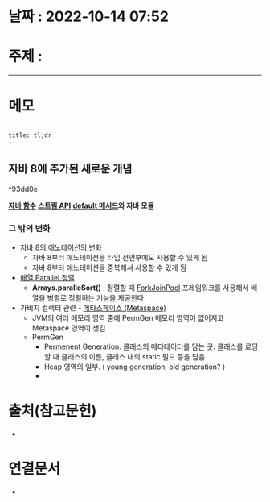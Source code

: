 
# 날짜 : 2022-10-14 07:52

# 주제 : 
----
# 메모

```toc
```

```ad-note
title: tl;dr
- 
```


## 자바 8에 추가된 새로운 개념

^93dd0e

**[자바 함수](자바%20함수.md)**
**[스트림 API](스트림%20API.md)**
**[default 메서드](default%20메서드.md)와 자바 모듈**


### 그 밖의 변화
- [자바 8의 애노테이션의 변화](자바%208의%20애노테이션의%20변화.md)
	- 자바 8부터 애노테이션을 타입 선언부에도 사용할 수 있게 됨
	- 자바 8부터 애노테이션을 중복해서 사용할 수 있게 됨
- [배열 Parallel 정렬](배열%20Parallel%20정렬.md)
	- **Arrays.paralleSort()** : 정렬할 때 [ForkJoinPool](ForkJoinPool.md) 프레임워크를 사용해서 배열을 병렬로 정렬하는 기능을 제공한다
- 가비지 컬렉터 관련 - [메타스페이스 (Metaspace)](메타스페이스%20(Metaspace).md)
	- JVM의 여러 메모리 영역 중에 PermGen 메모리 영역이 없어지고 Metaspace 영역이 생김
	- PermGen
		- Permenent Generation. 클래스의 메타데이터를 담는 곳. 클래스를 로딩할 때  클래스의 이름, 클래스 내의 static 필드 등을 담음
		- Heap 영역의 일부. ( young generation, old generation? )
		- 





# 출처(참고문헌)
- 

# 연결문서
- 
